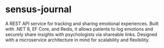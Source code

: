 # sensus-journal
A REST API service for tracking and sharing emotional experiences. Built with .NET 8, EF Core, and Redis, it allows patients to log emotions and securely share insights with psychologists via shareable links. Designed with a microservice architecture in mind for scalability and flexibility.
